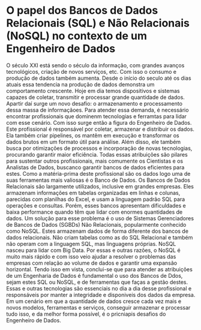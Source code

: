 # O papel dos Bancos de Dados Relacionais (SQL) e Não Relacionais (NoSQL) no contexto de um Engenheiro de Dados

  O século XXI está sendo o século da informação, com grandes avanços tecnológicos, criação de novos serviços, etc. Com isso o consumo e produção de dados também aumenta. Desde o início do seculo até os dias atuais essa tendencia na produção de dados demonstra um comportamento crescente. Hoje em dia temos dispositivos e sistemas capazes de coletar, transmitir e processar grande quantidade de dados. Apartir daí surge um novo desafio: o armazenamento e processamento dessa massa de informaçãoes.
  Para atender essa demanda, é necessário encontrar profissionais que dominenm tecnologias e ferramtas para lidar com esse cenário. Com isso surge então a figura do Engenheiro de Dados.
  Este profissional é responsável por coletar, armazenar e distribuir os dados. Ela também criar pipelines, os mantêm em execução e transformar os dados brutos em um formato útil para análise. Além disso, ele também busca por otimizações de processos e incorporação de novas tecnologias, procurando garantir maior eficiência.
  Todas essas atribuições são pilares para sustentar outros profissionais, mais comumente os Cientistas e os Analistas de Dados, buscanco garantir bancos de dados eficientes para estes.
  Como a matéria-prima deste profissional são os dados logo uma de suas ferramentas mais valiosas é o Banco de Dados.
  Os Bancos de Dados Relacionais são largamente utilizados, inclusive em grandes empresas. Eles armazenam informações em tabelas organizadas em linhas e colunas, parecidas com planilhas do Excel, e usam a linguagem padrão SQL para operações e consultas. Porém, esses bancos apresentam dificuldades e baixa performance quando têm que lidar com enormes quantidades de dados.
  Um solução para esse problema é o uso de Sistemas Gerenciadores de Bancos de Dados (SGBDs) Não Relacionais, popularmente conhecido como NoSQL. Estes armazenam dados de forma diferente dos bancos de dados relacionais. Não criam tabelas como as do SQL Relacional e também não operam com a linguagem SQL, mas linguagens próprias. NoSQL nasceu para lidar com Big Data. Por essas e outras razões, o NoSQL é muito mais rápido e com isso veio ajudar a resolver o problemas das empresas com relação ao volume de dados e garantir uma expansão horizontal.
  Tendo isso em vista, conclui-se que para atender as atribuições de um Engenharia de Dados é fundamental o uso dos Bancos de Ddos, sejam estes SQL ou NoSQL, e de ferramentas que faças a gestão destes. Essas e outras tecnologias são essenciais no dia a dia desse profissional e responsáveis por manter a integridade e disponiveis dos dados da empresa. Em um cenário em que a quantidade de dados cresce cada vez mais e novos modelos, ferramentas e serviços, conseguir armazenar e processar tudo isso, e da melhor forma possível, é o pricniapis desafios do Engenheiro de Dados.

